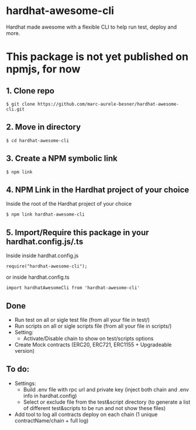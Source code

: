 # hardhat-awesome-cli
 Hardhat made awesome with a flexible CLI to help run test, deploy and more.

# This package is not yet published on npmjs, for now

## 1. Clone repo
```commandline
$ git clone https://github.com/marc-aurele-besner/hardhat-awesome-cli.git
```

## 2. Move in directory
```commandline
$ cd hardhat-awesome-cli
```

## 3. Create a NPM symbolic link
```commandline
$ npm link
```

## 4. NPM Link in the Hardhat project of your choice

Inside the root of the Hardhat project of your choice
```commandline
$ npm link hardhat-awesome-cli
```

## 5. Import/Require this package in your hardhat.config.js/.ts

Inside inside hardhat.config.js
```
require("hardhat-awesome-cli");
```
or inside hardhat.config.ts
```
import hardhatAwesomeCli from 'hardhat-awesome-cli'
```

## Done
- Run test on all or sigle test file (from all your file in test/)
- Run scripts  on all or sigle scripts file (from all your file in scripts/)
- Setting:
    - Activate/Disable chain to show on test/scripts options
- Create Mock contracts (ERC20, ERC721, ERC1155 + Upgradeable version)

## To do:
- Settings:
    - Build .env file with rpc url and private key (inject both chain and .env info in hardhat.config)
    - Select or exclude file from the test&script directory (to generate a list of different test&scripts to be run and not show these files)
- Add tool to log all contracts deploy on each chain (1 unique contractName/chain + full log)